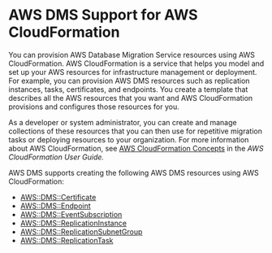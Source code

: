 # AWS DMS Support for AWS CloudFormation<a name="CHAP_Introduction.AWS.CloudFormation"></a>

You can provision AWS Database Migration Service resources using AWS CloudFormation\. AWS CloudFormation is a service that helps you model and set up your AWS resources for infrastructure management or deployment\. For example, you can provision AWS DMS resources such as replication instances, tasks, certificates, and endpoints\. You create a template that describes all the AWS resources that you want and AWS CloudFormation provisions and configures those resources for you\.

As a developer or system administrator, you can create and manage collections of these resources that you can then use for repetitive migration tasks or deploying resources to your organization\. For more information about AWS CloudFormation, see [AWS CloudFormation Concepts](http://docs.aws.amazon.com/AWSCloudFormation/latest/UserGuide/cfn-whatis-concepts.html) in the *AWS CloudFormation User Guide\.*

AWS DMS supports creating the following AWS DMS resources using AWS CloudFormation:
+ [AWS::DMS::Certificate](http://docs.aws.amazon.com/AWSCloudFormation/latest/UserGuide/aws-resource-dms-certificate.html)
+ [AWS::DMS::Endpoint](http://docs.aws.amazon.com/AWSCloudFormation/latest/UserGuide/aws-resource-dms-endpoint.html)
+ [AWS::DMS::EventSubscription](http://docs.aws.amazon.com/AWSCloudFormation/latest/UserGuide/aws-resource-dms-eventsubscription.html)
+ [AWS::DMS::ReplicationInstance](http://docs.aws.amazon.com/AWSCloudFormation/latest/UserGuide/aws-resource-dms-replicationinstance.html)
+ [AWS::DMS::ReplicationSubnetGroup](http://docs.aws.amazon.com/AWSCloudFormation/latest/UserGuide/aws-resource-dms-replicationsubnet-group.html)
+ [AWS::DMS::ReplicationTask](http://docs.aws.amazon.com/AWSCloudFormation/latest/UserGuide/aws-resource-dms-replicationtask.html)